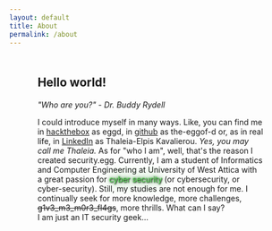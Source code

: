 ```yaml
---
layout: default
title: About
permalink: /about
---
```


<article style = "margin: 10%">
	<h1 style = "margin-bottom: 3%">Hello world!</h1>
	<h6 style = "margin-bottom: 3%"><i>"Who are you?" - Dr. Buddy Rydell</i></h6>
	<p>
		I could introduce myself in many ways. Like, you can find me in <a href="https://app.hackthebox.eu">hackthebox</a> as eggd, 
		in <a href="https://github.com/the-eggof-d">github</a> as the-eggof-d or, as in real life, in 
		<a href="https://www.linkedin.com/in/thaleia-elpis-kavalierou-9235ba194?lipi=urn%3Ali%3Apage%3Ad_flagship3_profile_view_base_contact_details%3BH5XhCzdfTs2x85oMSX7mQw%3D%3D">LinkedIn</a>
		as Thaleia-Elpis Kavalierou. <i>Yes, you may call me Thaleia.</i> As for "who I am", well, that's the reason I created security.egg. Currently, I am a student of Informatics and Computer
		Engineering at University of West Attica with a great passion for <span style = "color: #59db57; text-shadow: 1px 1px 2px black, 0 0 25px green, 0 0 5px darkgreen">cyber security</span>
		 (or cybersecurity, or cyber-security). Still, my studies are not enough for me. I continually seek for more knowledge, more challenges, <del>g1v3_m3_m0r3_fl4gs</del>, more thrills. What can
		I say?<br>I am just an IT security geek...
	</p>
</article>
